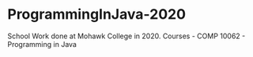 # ProgrammingInJava-2020
School Work done at Mohawk College in 2020. Courses - COMP 10062 - Programming in Java 
